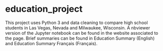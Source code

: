 # education_project

This project uses Python 3 and data cleaning to compare high school students in Las Vegas, Nevada and Milwaukee, Wisconsin. A nbviewer version of the Jupyter notebook can be found in the website associated to the page. Brief summaries can be found in Education Summary (English) and Education Summary Français (Français).
